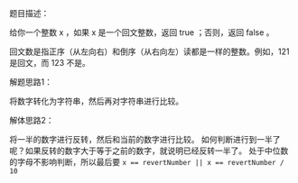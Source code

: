 题目描述：

给你一个整数 x ，如果 x 是一个回文整数，返回 true ；否则，返回 false 。

回文数是指正序（从左向右）和倒序（从右向左）读都是一样的整数。例如，121 是回文，而 123 不是。

解题思路1：

将数字转化为字符串，然后再对字符串进行比较。

解体思路2：

将一半的数字进行反转，然后和当前的数字进行比较。
如何判断进行到一半了呢？如果反转的数字大于等于之前的数字，就说明已经反转一半了。
处于中位数的字母不影响判断，所以最后要 `x == revertNumber || x == revertNumber / 10`